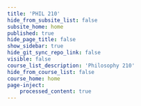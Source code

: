 ```yaml
---
title: 'PHIL 210'
hide_from_subsite_list: false
subsite_home: home
published: true
hide_page_title: false
show_sidebar: true
hide_git_sync_repo_link: false
visible: false
course_list_description: 'Philosophy 210'
hide_from_course_list: false
course_home: home
page-inject:
    processed_content: true
---
```


